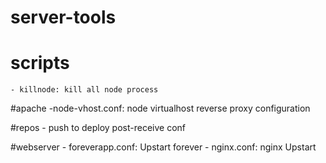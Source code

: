 # server-tools

# scripts
	- killnode: kill all node process

#apache 
	-node-vhost.conf: node virtualhost reverse proxy configuration

#repos
	- push to deploy post-receive conf

#webserver
	- foreverapp.conf: Upstart forever 
	- nginx.conf: nginx Upstart